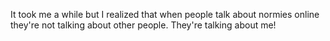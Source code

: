 It took me a while but I realized that when people talk about normies online they're not talking about other people. They're talking about me!

